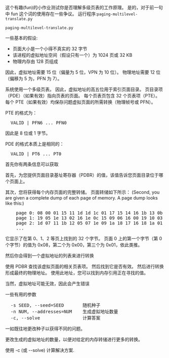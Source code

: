 这个有趣(fun)的小作业测试你是否理解多级页表的工作原理。
是的，对于前一句中 fun 这个词的使用存在一些争议。
运行程序:`paging-multilevel-translate.py`

```shell script
paging-multilevel-translate.py
```

一些基本的假设:

- 页面大小是一个小得不真实的 32 字节
- 该进程的虚拟地址空间（假设只有一个）为 1024 页或 32 KB
- 物理内存由 128 页组成

因此，虚拟地址需要 15 位（偏量为 5 位，VPN 为 10 位）。 
物理地址需要 12 位（偏移为 5 为，PFN 为 7）。

系统使用一个多级页表。 
因此，虚拟地址的高五位用于索引页面目录。 
页目录项（PDE）（如果有效）指向页表的页面。 
每个页表页包含 32 个页表项（PTE）。 
每个 PTE（如果有效）均保存问题虚拟页面的所需转换（物理帧号或 PFN）。


PTE 的格式为：
<pre>
  VALID | PFN6 ... PFN0
</pre>
因此是 8 位或 1 字节。


PDE 的格式本质上是相同的：
<pre>
  VALID | PT6 ... PT0
</pre>

首先你有两条信息可以获取

首先，为您提供页面目录基址寄存器（PDBR）的值，该值告诉您页面目录位于哪个页面上。

其次，您将获得每个内存页面的完整转储。 页面转储如下所示：
(Second, you are given a complete dump of each page of memory. A page dump
looks like this:) 

<pre>
    page 0: 08 00 01 15 11 1d 1d 1c 01 17 15 14 16 1b 13 0b ...
    page 1: 19 05 1e 13 02 16 1e 0c 15 09 06 16 00 19 10 03 ...
    page 2: 1d 07 11 1b 12 05 07 1e 09 1a 18 17 16 18 1a 01 ...
    ...
</pre>

它显示了在第 0、1、2 等页上找到的 32 个字节。 
页面 0 上的第一个字节（第 0 个字节）的值为 0x08，第二个为 0x00，第三个为 0x01，依此类推。

然后你会得到一个虚拟地址的列表来进行转换

使用 PDBR 查找该虚拟页面的相关页表项。 然后找到它是否有效。 
然后进行转换形成最终的物理地址。 使用此地址，您可以找到内存引用正在寻找的值。

当然，虚拟地址可能无效，因此会产生错误

一些有用的参数
<pre>
  -s SEED, --seed=SEED       随机种子
  -n NUM, --addresses=NUM    生成虚拟地址数量
  -c, --solve                计算答案
</pre>

一如既往地更改种子以获得不同的问题。

更改生成的虚拟地址的数量，以便对给定的内存转储进行更多的转换。

使用 -c (或 --solve) 计算解决方案.

